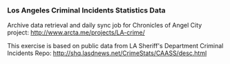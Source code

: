 
### Los Angeles Criminal Incidents Statistics Data

Archive data retrieval and daily sync job for Chronicles of Angel City  project:
http://www.arcta.me/projects/LA-crime/

This exercise is based on public data
from LA Sheriff's Department Criminal Incidents Repo:
http://shq.lasdnews.net/CrimeStats/CAASS/desc.html

